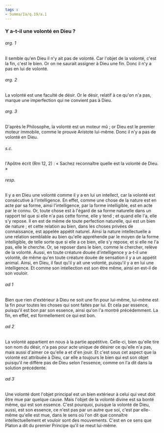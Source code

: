```yaml
---
tags : 
- Summa/Ia/q.19/a.1
---
```


### Y a-t-il une volonté en Dieu ?

###### arg. 1
Il semble qu'en Dieu il n'y ait pas de volonté. Car l'objet de la volonté, c'est la fin, c'est le bien. Or on ne saurait assigner à Dieu une fin. Donc il n'y a pas en lui de volonté. 

###### arg. 2
La volonté est une faculté de désir. Or le désir, relatif à ce qu'on n'a pas, marque une imperfection qui ne convient pas à Dieu. 

###### arg. 3
D'après le Philosophe, la volonté est un moteur mû ; or Dieu est le premier moteur immobile, comme le prouve Aristote lui-même. Donc il n'y a pas de volonté en Dieu. 

###### s.c.
l'Apôtre écrit (Rm 12, 2) : « Sachez reconnaître quelle est la volonté de Dieu. » 

###### resp.
Il y a en Dieu une volonté comme il y a en lui un intellect, car la volonté est consécutive à l'intelligence. En effet, comme une chose de la nature est en acte par sa forme, ainsi l'intelligence, par la forme intelligible, est en acte par le connu. Or, toute chose est à l'égard de sa forme naturelle dans un rapport tel que si elle n'a pas cette forme, elle y tend ; et quand elle l'a, elle s'y repose. Il en est de même de toute perfection naturelle, qui est un bien de nature ; et cette relation au bien, dans les choses privées de connaissance, est appelée appétit naturel. Ainsi la nature intellectuelle a une relation semblable au bien qu'elle appréhende par le moyen de la forme intelligible, de telle sorte que si elle a ce bien, elle s'y repose, et si elle ne l'a pas, elle le cherche. Or, se reposer dans le bien, comme le chercher, relève de la volonté. Aussi, en toute créature douée d'intelligence y a-t-il une volonté, de même qu'en toute créature douée de sensation il y a un appétit animal. Ainsi, en Dieu, il faut qu'il y ait une volonté, puisqu'il y a en lui une intelligence. Et comme son intellection est son être même, ainsi en est-il de son vouloir. 

###### ad 1
Bien que rien d'extérieur à Dieu ne soit une fin pour lui-même, lui-même est la fin pour toutes les choses qui sont faites par lui. Et cela par essence, puisqu'il est bon par son essence, ainsi qu'on l'a montré précédemment. La fin, en effet, est formellement ce qui est bon. 

###### ad 2
La volonté appartient en nous à la partie appétitive. Celle-ci, bien qu'elle tire son nom du désir, n'a pas pour acte unique de désirer ce qu'elle n'a pas, mais aussi d'aimer ce qu'elle a et d'en jouir. Et c'est sous cet aspect que la volonté est attribuée à Dieu, car elle a toujours le bien qui est son objet puisqu'il ne diffère pas de Dieu selon l'essence, comme on l'a dit dans la solution précédente. 

###### ad 3
Une volonté dont l'objet principal est un bien extérieur à celui qui veut doit être mue par quelque cause. Mais l'objet de la volonté divine est sa bonté même, qui est son essence. C'est pourquoi, puisque la volonté de Dieu, aussi, est son essence, ce n'est pas par un autre que soi, c'est par elle-même qu'elle est mue, dans le sens où l'on dit que connaître intellectuellement et vouloir sont des mouvements. C'est en ce sens que Platon a dit du premier Principe qu'il se meut lui-même. 



